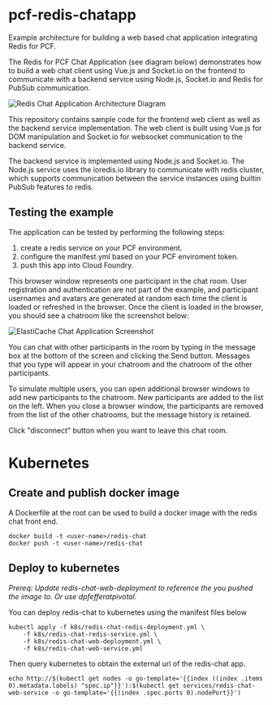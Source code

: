 # pcf-redis-chatapp

Example architecture for building a web based chat application integrating Redis for PCF.

The Redis for PCF Chat Application (see diagram below) demonstrates how to build a web chat client using Vue.js and Socket.io on the frontend to communicate with a backend service using Node.js, Socket.io and Redis for PubSub communication.

![Redis Chat Application Architecture Diagram](images/redis-chatapp-architecture.png)

This repository contains sample code for the frontend web client as well as the backend service implementation.  The web client is built using Vue.js for DOM manipulation and Socket.io for websocket communication to the backend service. 

The backend service is implemented using Node.js and Socket.io. The Node.js service uses the ioredis.io library to communicate with redis cluster, which supports communication between the service instances using builtin PubSub features to redis.

## Testing the example

The application can be tested by performing the following steps:

1. create a redis service on your PCF environment.
2. configure the manifest.yml based on your PCF enviroment token.
3. push this app into Cloud Foundry. 

This browser window represents one participant in the chat room.  User registration and authentication are not part of the example, and participant usernames and avatars are generated at random each time the client is loaded or refreshed in the browser.  Once the client is loaded in the browser, you should see a chatroom like the screenshot below:

![ElastiCache Chat Application Screenshot](images/redis-chatapp-screenshot.png)

You can chat with other participants in the room by typing in the message box at the bottom of the screen and clicking the Send button.  Messages that you type will appear in your chatroom and the chatroom of the other participants.

To simulate multiple users, you can open additional browser windows to add new participants to the chatroom.  New participants are added to the list on the left.  When you close a browser window, the participants are removed from the list of the other chatrooms, but the message history is retained.

Click "disconnect" button when you want to leave this chat room.

# Kubernetes

## Create and publish docker image

A Dockerfile at the root can be used to build a docker image with the redis chat front end.

```
docker build -t <user-name>/redis-chat
docker push -t <user-name>/redis-chat
```

## Deploy to kubernetes

*Prereq: Update redis-chat-web-deployment to reference the <user-name> you pushed the image to.  Or use dpfefferatpivotal.*

You can deploy redis-chat to kubernetes using the manifest files below

```
kubectl apply -f k8s/redis-chat-redis-deployment.yml \
    -f k8s/redis-chat-redis-service.yml \
    -f k8s/redis-chat-web-deployment.yml \
    -f k8s/redis-chat-web-service.yml
```

Then query kubernetes to obtain the external url of the redis-chat app.

```
echo http://$(kubectl get nodes -o go-template='{{index ((index .items 0).metadata.labels) "spec.ip"}}'):$(kubectl get services/redis-chat-web-service -o go-template='{{(index .spec.ports 0).nodePort}}')
```
